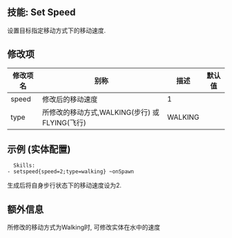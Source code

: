 技能: Set Speed
--------------------------

设置目标指定移动方式下的移动速度.

修改项
----------

| 修改项名 | 别称    | 描述                                                                                                    | 默认值 |
|-----------|------------|----------------------------------------------------------------------------------------------------------------|---------------|
| speed      | 修改后的移动速度 | 1             |
| type       | 所修改的移动方式,WALKING(步行) 或 FLYING(飞行) | WALKING       |

示例 (实体配置)
--------
       
      Skills:
    - setspeed{speed=2;type=walking} ~onSpawn

生成后将自身步行状态下的移动速度设为2.

额外信息
-------

所修改的移动方式为Walking时, 可修改实体在水中的速度